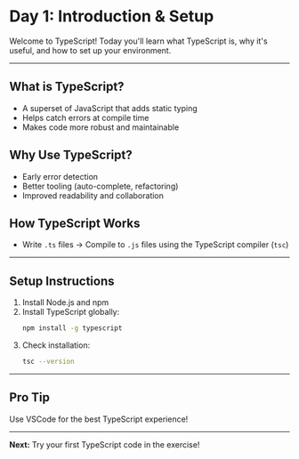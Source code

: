# Day 1: Introduction & Setup

Welcome to TypeScript! Today you'll learn what TypeScript is, why it's useful, and how to set up your environment.

---

## What is TypeScript?
- A superset of JavaScript that adds static typing
- Helps catch errors at compile time
- Makes code more robust and maintainable

## Why Use TypeScript?
- Early error detection
- Better tooling (auto-complete, refactoring)
- Improved readability and collaboration

## How TypeScript Works
- Write `.ts` files → Compile to `.js` files using the TypeScript compiler (`tsc`)

---

## Setup Instructions
1. Install Node.js and npm
2. Install TypeScript globally:
   ```bash
   npm install -g typescript
   ```
3. Check installation:
   ```bash
   tsc --version
   ```

---

## Pro Tip
Use VSCode for the best TypeScript experience!

---

**Next:** Try your first TypeScript code in the exercise!
